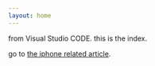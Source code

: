 ```yaml
---
layout: home
---
```


from Visual Studio CODE.
this is the index.

go to [the iphone related article](iphone).